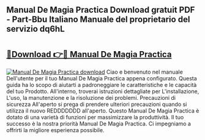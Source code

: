 ## Manual De Magia Practica Download gratuit PDF - Part-Bbu Italiano Manuale del proprietario del servizio dq6hL

# <h2><a href="http://dffn5b.blite.top/?on=Manual+De+Magia+Practica">🔗Download 👉🔴 Manual De Magia Practica</a></h2>

[![Manual De Magia Practica download](https://i.imgur.com/lujVjoI.png)](http://dffn5b.blite.top/?on=Manual+De+Magia+Practica)
Ciao e benvenuto nel manuale Dell'utente per il tuo Manual De Magia Practica appena configurato. Questa guida ha lo scopo di aiutarti a padroneggiare le caratteristiche e le capacità del tuo Prodotto. All'interno, troverai istruzioni dettagliate per L'installazione, L'uso, la manutenzione e la risoluzione dei problemi. Precauzioni di sicurezza All'aperto si prega di prendere ulteriori precauzioni quando si utilizza il nuovo REDDDDDDD all'aperto. Questo Manual De Magia Practica è dotato di una varietà di funzioni per massimizzare la produttività. Il tuo successo è la nostra priorità Manual De Magia Practica. Ci impegniamo a offrirti la migliore esperienza possibile.
